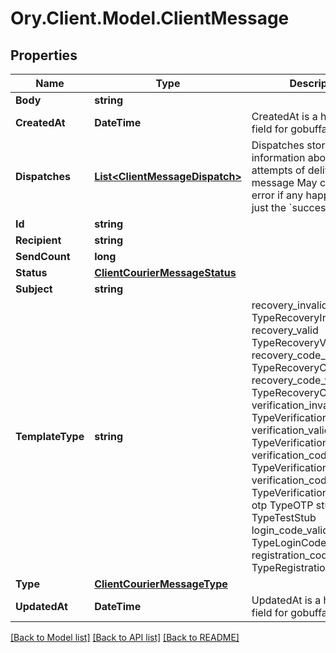 # Ory.Client.Model.ClientMessage

## Properties

Name | Type | Description | Notes
------------ | ------------- | ------------- | -------------
**Body** | **string** |  | 
**CreatedAt** | **DateTime** | CreatedAt is a helper struct field for gobuffalo.pop. | 
**Dispatches** | [**List&lt;ClientMessageDispatch&gt;**](ClientMessageDispatch.md) | Dispatches store information about the attempts of delivering a message May contain an error if any happened, or just the &#x60;success&#x60; state. | [optional] 
**Id** | **string** |  | 
**Recipient** | **string** |  | 
**SendCount** | **long** |  | 
**Status** | [**ClientCourierMessageStatus**](ClientCourierMessageStatus.md) |  | 
**Subject** | **string** |  | 
**TemplateType** | **string** |  recovery_invalid TypeRecoveryInvalid recovery_valid TypeRecoveryValid recovery_code_invalid TypeRecoveryCodeInvalid recovery_code_valid TypeRecoveryCodeValid verification_invalid TypeVerificationInvalid verification_valid TypeVerificationValid verification_code_invalid TypeVerificationCodeInvalid verification_code_valid TypeVerificationCodeValid otp TypeOTP stub TypeTestStub login_code_valid TypeLoginCodeValid registration_code_valid TypeRegistrationCodeValid | 
**Type** | [**ClientCourierMessageType**](ClientCourierMessageType.md) |  | 
**UpdatedAt** | **DateTime** | UpdatedAt is a helper struct field for gobuffalo.pop. | 

[[Back to Model list]](../README.md#documentation-for-models) [[Back to API list]](../README.md#documentation-for-api-endpoints) [[Back to README]](../README.md)

